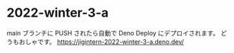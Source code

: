 # 2022-winter-3-a

main ブランチに PUSH されたら自動で Deno Deploy にデプロイされます。
どうもおしゃです。
https://jigintern-2022-winter-3-a.deno.dev/